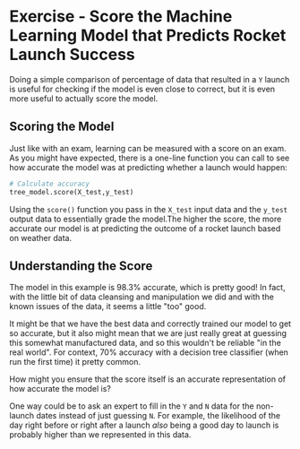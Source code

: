 # Exercise - Score the Machine Learning Model that Predicts Rocket Launch Success

Doing a simple comparison of percentage of data that resulted in a `Y` launch is useful for checking if the model is even close to correct, but it is even more useful to actually score the model. 

## Scoring the Model

Just like with an exam, learning can be measured with a score on an exam. As you might have expected, there is a one-line function you can call to see how accurate the model was at predicting whether a launch would happen:

```Python
# Calculate accuracy
tree_model.score(X_test,y_test)
```

Using the `score()` function you pass in the `X_test` input data and the `y_test` output data to essentially grade the model.The higher the score, the more accurate our model is at predicting the outcome of a rocket launch based on weather data.

## Understanding the Score

The model in this example is 98.3% accurate, which is pretty good! In fact, with the little bit of data cleansing and manipulation we did and with the known issues of the data, it seems a little "too" good. 

It might be that we have the best data and correctly trained our model to get so accurate, but it also might mean that we are just really great at guessing this somewhat manufactured data, and so this wouldn't be reliable "in the real world". For context, 70% accuracy with a decision tree classifier (when run the first time) it pretty common.

How might you ensure that the score itself is an accurate representation of how accurate the model is?

One way could be to ask an expert to fill in the `Y` and `N` data for the non-launch dates instead of just guessing `N`. For example, the likelihood of the day right before or right after a launch *also* being a good day to launch is probably higher than we represented in this data.